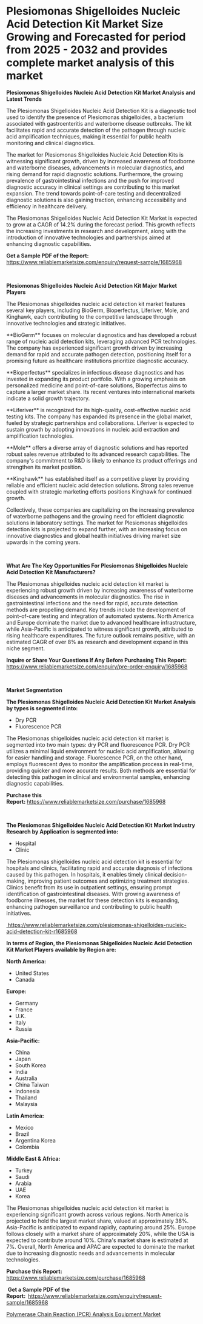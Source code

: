 <p><h1>Plesiomonas Shigelloides Nucleic Acid Detection Kit Market Size Growing and Forecasted for period from 2025 - 2032 and provides complete market analysis of this market</h1></p><p><strong>Plesiomonas Shigelloides Nucleic Acid Detection Kit Market Analysis and Latest Trends</strong></p>
<p><p>The Plesiomonas Shigelloides Nucleic Acid Detection Kit is a diagnostic tool used to identify the presence of Plesiomonas shigelloides, a bacterium associated with gastroenteritis and waterborne disease outbreaks. The kit facilitates rapid and accurate detection of the pathogen through nucleic acid amplification techniques, making it essential for public health monitoring and clinical diagnostics.</p><p>The market for Plesiomonas Shigelloides Nucleic Acid Detection Kits is witnessing significant growth, driven by increased awareness of foodborne and waterborne diseases, advancements in molecular diagnostics, and rising demand for rapid diagnostic solutions. Furthermore, the growing prevalence of gastrointestinal infections and the push for improved diagnostic accuracy in clinical settings are contributing to this market expansion. The trend towards point-of-care testing and decentralized diagnostic solutions is also gaining traction, enhancing accessibility and efficiency in healthcare delivery.</p><p>The Plesiomonas Shigelloides Nucleic Acid Detection Kit Market is expected to grow at a CAGR of 14.2% during the forecast period. This growth reflects the increasing investments in research and development, along with the introduction of innovative technologies and partnerships aimed at enhancing diagnostic capabilities.</p></p>
<p><strong>Get a Sample PDF of the Report:&nbsp;</strong> <a href="https://www.reliablemarketsize.com/enquiry/request-sample/1685968?utm_campaign=2528&utm_medium=2&utm_source=Github&utm_content=ia&utm_term=24032025&utm_id=plesiomonas-shigelloides-nucleic-acid-detection-kit">https://www.reliablemarketsize.com/enquiry/request-sample/1685968</a></p>
<p>&nbsp;</p>
<p><strong>Plesiomonas Shigelloides Nucleic Acid Detection Kit Major Market Players</strong></p>
<p><p>The Plesiomonas shigelloides nucleic acid detection kit market features several key players, including BioGerm, Bioperfectus, Liferiver, Mole, and Kinghawk, each contributing to the competitive landscape through innovative technologies and strategic initiatives.</p><p>**BioGerm** focuses on molecular diagnostics and has developed a robust range of nucleic acid detection kits, leveraging advanced PCR technologies. The company has experienced significant growth driven by increasing demand for rapid and accurate pathogen detection, positioning itself for a promising future as healthcare institutions prioritize diagnostic accuracy.</p><p>**Bioperfectus** specializes in infectious disease diagnostics and has invested in expanding its product portfolio. With a growing emphasis on personalized medicine and point-of-care solutions, Bioperfectus aims to capture a larger market share. Its recent ventures into international markets indicate a solid growth trajectory.</p><p>**Liferiver** is recognized for its high-quality, cost-effective nucleic acid testing kits. The company has expanded its presence in the global market, fueled by strategic partnerships and collaborations. Liferiver is expected to sustain growth by adopting innovations in nucleic acid extraction and amplification technologies.</p><p>**Mole** offers a diverse array of diagnostic solutions and has reported robust sales revenue attributed to its advanced research capabilities. The company's commitment to R&D is likely to enhance its product offerings and strengthen its market position.</p><p>**Kinghawk** has established itself as a competitive player by providing reliable and efficient nucleic acid detection solutions. Strong sales revenue coupled with strategic marketing efforts positions Kinghawk for continued growth.</p><p>Collectively, these companies are capitalizing on the increasing prevalence of waterborne pathogens and the growing need for efficient diagnostic solutions in laboratory settings. The market for Plesiomonas shigelloides detection kits is projected to expand further, with an increasing focus on innovative diagnostics and global health initiatives driving market size upwards in the coming years.</p></p>
<p>&nbsp;</p>
<p><strong>What Are The Key Opportunities For Plesiomonas Shigelloides Nucleic Acid Detection Kit Manufacturers?</strong></p>
<p><p>The Plesiomonas shigelloides nucleic acid detection kit market is experiencing robust growth driven by increasing awareness of waterborne diseases and advancements in molecular diagnostics. The rise in gastrointestinal infections and the need for rapid, accurate detection methods are propelling demand. Key trends include the development of point-of-care testing and integration of automated systems. North America and Europe dominate the market due to advanced healthcare infrastructure, while Asia-Pacific is anticipated to witness significant growth, attributed to rising healthcare expenditures. The future outlook remains positive, with an estimated CAGR of over 8% as research and development expand in this niche segment.</p></p>
<p><strong>Inquire or Share Your Questions If Any Before Purchasing This Report:</strong> <a href="https://www.reliablemarketsize.com/enquiry/pre-order-enquiry/1685968?utm_campaign=2528&utm_medium=2&utm_source=Github&utm_content=ia&utm_term=24032025&utm_id=plesiomonas-shigelloides-nucleic-acid-detection-kit">https://www.reliablemarketsize.com/enquiry/pre-order-enquiry/1685968</a></p>
<p>&nbsp;</p>
<p><strong>Market Segmentation</strong></p>
<p><strong>The Plesiomonas Shigelloides Nucleic Acid Detection Kit Market Analysis by types is segmented into:</strong></p>
<p><ul><li>Dry PCR</li><li>Fluorescence PCR</li></ul></p>
<p><p>The Plesiomonas shigelloides nucleic acid detection kit market is segmented into two main types: dry PCR and fluorescence PCR. Dry PCR utilizes a minimal liquid environment for nucleic acid amplification, allowing for easier handling and storage. Fluorescence PCR, on the other hand, employs fluorescent dyes to monitor the amplification process in real-time, providing quicker and more accurate results. Both methods are essential for detecting this pathogen in clinical and environmental samples, enhancing diagnostic capabilities.</p></p>
<p><strong>Purchase this Report:&nbsp;</strong><a href="https://www.reliablemarketsize.com/purchase/1685968?utm_campaign=2528&utm_medium=2&utm_source=Github&utm_content=ia&utm_term=24032025&utm_id=plesiomonas-shigelloides-nucleic-acid-detection-kit">https://www.reliablemarketsize.com/purchase/1685968</a></p>
<p>&nbsp;</p>
<p><strong>The Plesiomonas Shigelloides Nucleic Acid Detection Kit Market Industry Research by Application is segmented into:</strong></p>
<p><ul><li>Hospital</li><li>Clinic</li></ul></p>
<p><p>The Plesiomonas shigelloides nucleic acid detection kit is essential for hospitals and clinics, facilitating rapid and accurate diagnosis of infections caused by this pathogen. In hospitals, it enables timely clinical decision-making, improving patient outcomes and optimizing treatment strategies. Clinics benefit from its use in outpatient settings, ensuring prompt identification of gastrointestinal diseases. With growing awareness of foodborne illnesses, the market for these detection kits is expanding, enhancing pathogen surveillance and contributing to public health initiatives.</p></p>
<p><a href="https://www.reliablemarketsize.com/plesiomonas-shigelloides-nucleic-acid-detection-kit-r1685968?utm_campaign=2528&utm_medium=2&utm_source=Github&utm_content=ia&utm_term=24032025&utm_id=plesiomonas-shigelloides-nucleic-acid-detection-kit">&nbsp;https://www.reliablemarketsize.com/plesiomonas-shigelloides-nucleic-acid-detection-kit-r1685968</a></p>
<p><strong>In terms of Region, the Plesiomonas Shigelloides Nucleic Acid Detection Kit Market Players available by Region are:</strong></p>
<p>
    <p> <strong> North America: </strong>
        <ul>
            <li>United States</li>
            <li>Canada</li>
        </ul>
        </p> 
    <p> <strong> Europe: </strong>
        <ul>
            <li>Germany</li>
            <li>France</li>
            <li>U.K.</li>
            <li>Italy</li>
            <li>Russia</li>
        </ul>
        </p> 
    <p> <strong> Asia-Pacific: </strong>
        <ul>
            <li>China</li>
            <li>Japan</li>
            <li>South Korea</li>
            <li>India</li>
            <li>Australia</li>
            <li>China Taiwan</li>
            <li>Indonesia</li>
            <li>Thailand</li>
            <li>Malaysia</li>
        </ul>
        </p> 
    <p> <strong> Latin America: </strong>
        <ul>
            <li>Mexico</li>
            <li>Brazil</li>
            <li>Argentina Korea</li>
            <li>Colombia</li>
        </ul>
        </p> 
    <p> <strong> Middle East & Africa: </strong>
        <ul>
            <li>Turkey</li>
            <li>Saudi</li>
            <li>Arabia</li>
            <li>UAE</li>
            <li>Korea</li>
        </ul>
    </p>
    </p>
<p><p>The Plesiomonas shigelloides nucleic acid detection kit market is experiencing significant growth across various regions. North America is projected to hold the largest market share, valued at approximately 38%. Asia-Pacific is anticipated to expand rapidly, capturing around 25%. Europe follows closely with a market share of approximately 20%, while the USA is expected to contribute around 10%. China's market share is estimated at 7%. Overall, North America and APAC are expected to dominate the market due to increasing diagnostic needs and advancements in molecular technologies.</p></p>
<p><strong>Purchase this Report: </strong><a href="https://www.reliablemarketsize.com/purchase/1685968?utm_campaign=2528&utm_medium=2&utm_source=Github&utm_content=ia&utm_term=24032025&utm_id=plesiomonas-shigelloides-nucleic-acid-detection-kit">https://www.reliablemarketsize.com/purchase/1685968</a></p>
<p>&nbsp;<strong>Get a Sample PDF of the Report:&nbsp;&nbsp;</strong><a href="https://www.reliablemarketsize.com/enquiry/request-sample/1685968?utm_campaign=2528&utm_medium=2&utm_source=Github&utm_content=ia&utm_term=24032025&utm_id=plesiomonas-shigelloides-nucleic-acid-detection-kit">https://www.reliablemarketsize.com/enquiry/request-sample/1685968</a></p>
<p><strong></strong></p>
<p><p><a href="https://github.com/shadnfamoza/Market-Research-Report-List-1/blob/main/polymerase-chain-reaction-pcr-analysis-equipment-market.md?utm_campaign=2528&utm_medium=2&utm_source=Github&utm_content=ia&utm_term=24032025&utm_id=plesiomonas-shigelloides-nucleic-acid-detection-kit">Polymerase Chain Reaction (PCR) Analysis Equipment Market</a></p></p>